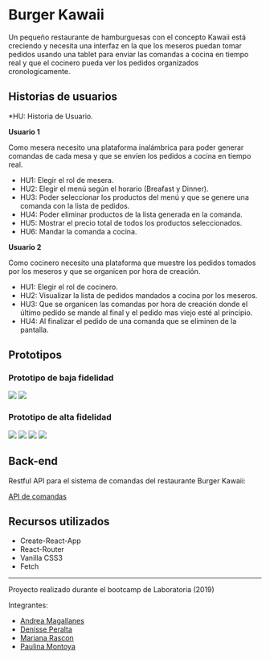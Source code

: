 # **Burger Kawaii**

Un pequeño restaurante de hamburguesas con el concepto Kawaii está creciendo y necesita una interfaz en la que los meseros puedan tomar pedidos usando una tablet para enviar las comandas a cocina en tiempo real y que el cocinero pueda ver los pedidos organizados cronologicamente.

## **Historias de usuarios**
*HU: Historia de Usuario.


**Usuario 1**

Como mesera necesito una plataforma inalámbrica para poder generar comandas de cada mesa y que se envíen los pedidos a cocina en tiempo real.

* HU1: Elegir el rol de mesera.  
* HU2: Elegir el menú según el horario (Breafast y Dinner).  
* HU3: Poder seleccionar los productos del menú y que se genere una comanda con la lista de pedidos.  
* HU4: Poder eliminar productos de la lista generada en la comanda.  
* HU5: Mostrar el precio total de todos los productos seleccionados.  
* HU6: Mandar la comanda a cocina.  


**Usuario 2**

Como cocinero necesito una plataforma que muestre los pedidos tomados por los meseros y que se organicen por hora de creación.

* HU1: Elegir el rol de cocinero.  
* HU2: Visualizar la lista de pedidos mandados a cocina por los meseros.   
* HU3: Que se organicen las comandas por hora de creación donde el último pedido se mande al final y el  pedido mas viejo esté al principio.  
* HU4: Al finalizar el pedido de una comanda que se eliminen de la pantalla.


## **Prototipos**

### **Prototipo de baja fidelidad**

![](https://i.ibb.co/qD9G261/01-prototipobaja1.png)
![](https://i.ibb.co/DGGZNpj/02-prototipobaja2.png)

### **Prototipo de alta fidelidad**

![](https://i.ibb.co/TWtfWL3/03-prototipo-Alta1.png)
![](https://i.ibb.co/Xb3pwLY/04-prototipo-Alta2.png)
![](https://i.ibb.co/y5MVfDG/05-prototipo-Alta3.png)
![](https://i.ibb.co/K2T5kkv/06-prototipo-Alta4.png)

## **Back-end**
Restful API para el sistema de comandas del restaurante Burger Kawaii:

[API de comandas](https://github.com/DenissePeralta/GDL003-Burger-Queen-Back-End)

## **Recursos utilizados**

* Create-React-App
* React-Router
* Vanilla CSS3
* Fetch



__________________________________________


Proyecto realizado durante el bootcamp de Laboratoria (2019)

Integrantes:

* [Andrea Magallanes](https://github.com/anndy9192)
* [Denisse Peralta](https://github.com/DenissePeralta)
* [Mariana Rascon](https://github.com/Nienorloth)
* [Paulina Montoya](https://github.com/PaulinaMontoya)

